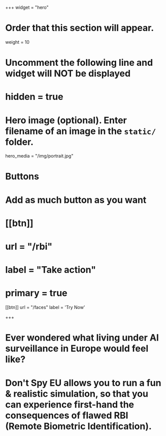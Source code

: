 +++
widget = "hero"
# Order that this section will appear.
weight = 10

# Uncomment the following line and widget will NOT be displayed
# hidden = true

# Hero image (optional). Enter filename of an image in the `static/` folder.
hero_media = "/img/portrait.jpg"

# Buttons
# Add as much button as you want

# [[btn]]
#   url = "/rbi"
#   label = "Take action"
#   primary = true

[[btn]]
  url = "/faces"
  label = 'Try Now'

+++

# Ever wondered what living under AI surveillance in Europe would feel like?

# Don't Spy EU allows you to run a fun & realistic simulation, so that you can experience first-hand the consequences of flawed RBI (Remote Biometric Identification).
